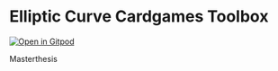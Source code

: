 # Elliptic Curve Cardgames Toolbox

[![Open in Gitpod](https://gitpod.io/button/open-in-gitpod.svg)](https://gitpod.io/#https://github.com/BenKro/ToolboxForMentalCardgames)

Masterthesis
